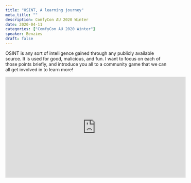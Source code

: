 ```yaml
---
title: "OSINT, A learning journey"
meta_title: ""
description: ComfyCon AU 2020 Winter
date: 2020-04-11
categories: ["ComfyCon AU 2020 Winter"]
speaker: Benzies
draft: false
---
```

OSINT is any sort of intelligence gained through any publicly available source. It is used for good, malicious, and fun. I want to focus on each of those points briefly, and introduce you all to a community game that we can all get involved in to learn more!

<iframe width="560" height="315" src="https://www.youtube.com/embed/2qTWXIL5_9s?si=gH0y5VdxTQfwT9UC" title="YouTube video player" frameborder="0" allow="accelerometer; autoplay; clipboard-write; encrypted-media; gyroscope; picture-in-picture; web-share" allowfullscreen></iframe>
